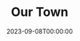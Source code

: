 ---
title: Our Town
date: 2023-09-08T00:00:00
opening_date: 1965-02-19
closing_date: 1965-02-27
layout: productions
playbill:
Theatre: Theatre Jacksonville
Venue: Little Theatre
cast:
- Stage Manager (role): Reed Gardner
- Dr. Gibbs: Bill Gibbs
- Joe Crowell: Jon Goodman
- Howie Newsome: Gene Moore
- Mrs. Gibbs: Judith Jett
- Mrs. Webb: Gretchen Hannon
- George Gibbs: John Lindstrom
- Rebecca Gibbs: Pamela Nearhoof
- Wally Webb: Jet Thompson
- Emily Webb: Ronnie Rosebaum
- Professor Willard: Emanuel Ehrlick
- Mr. Webb: Charles Brock
- Simon Stimson: Robert Agnew
- Mrs. Soames: Pat Beckford
- Constable Warren: Harold Nearhoof
- Si Crowell: Danny Goodman
- Baseball Player:
  - Elliot Baker
  - Jim Beckford
- Joe Stoddard: Jack Atkinson
- Assistant Stage Manager (role):
  - Gene Moore
  - Harold Nearhoof
- Townsperson:
  - Mureil Nearhoof
  - Doris Thornhill
  - Bambi Bowen
  - Thelma Baker
  - Annetta James
  - James Aust
  - Elliot Baker
  - Jim Beckford
  - William Aust
crew:
- Director: George Ballis
- Production Designer: Larry Riddle
- Costume Designer: Ruth Coleman
- Lighting Designer: Chase Ambler
- Stage Manager:
  - Ellen Black
  - Carolyn Lieder
- Lighting: Peggy Miller
- Costumes:
  - Mary Frances Thornhill
  - Louisa McDermott
  - Walter Russell Sargent
  - Marguerite Ellingham
- Make-up:
  - Bunni Thornhill
  - Anita James
  - Peter Kingston
  - Marshall Grauer
  - Annette Grauer
- Properties:
  - Beverly Fink
  - A. Ira Fink
- Set Crew:
  - Tim McManus
  - Bob Agnew
  - Dixie Cohen
  - Al Pinan
  - Frank Berman
- Sound: Dottie Wells
- Program Design: Richard Lyons
orchestra:
---